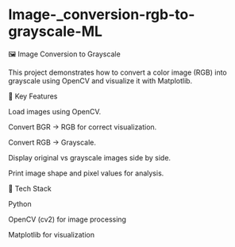 # Image-_conversion-rgb-to-grayscale-ML

🖼️ Image Conversion to Grayscale

This project demonstrates how to convert a color image (RGB) into grayscale using OpenCV and visualize it with Matplotlib.

🔹 Key Features

Load images using OpenCV.

Convert BGR → RGB for correct visualization.

Convert RGB → Grayscale.

Display original vs grayscale images side by side.

Print image shape and pixel values for analysis.

📂 Tech Stack

Python

OpenCV (cv2) for image processing

Matplotlib for visualization
